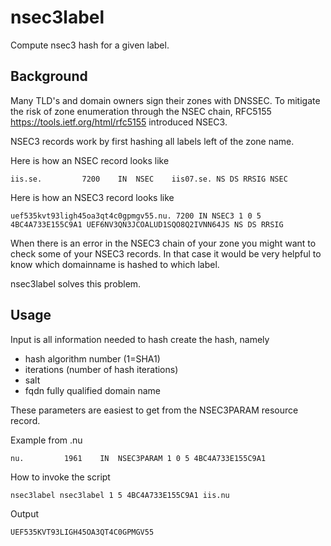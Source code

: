 # nsec3label
Compute nsec3 hash for a given label.

## Background

Many TLD's and domain owners sign their zones with DNSSEC.
To mitigate the risk of zone enumeration through the NSEC chain, RFC5155 https://tools.ietf.org/html/rfc5155 introduced NSEC3.

NSEC3 records work by first hashing all labels left of the zone name.

Here is how an NSEC record looks like
```
iis.se.			7200	IN	NSEC	iis07.se. NS DS RRSIG NSEC
```

Here is how an NSEC3 record looks like
```
uef535kvt93ligh45oa3qt4c0gpmgv55.nu. 7200 IN NSEC3 1 0 5 4BC4A733E155C9A1 UEF6NV3QN3JCOALUD1SQO8Q2IVNN64JS NS DS RRSIG
```

When there is an error in the NSEC3 chain of your zone you might want to check some of your NSEC3 records. 
In that case it would be very helpful to know which domainname is hashed to which label.

nsec3label solves this problem.

## Usage
Input is all information needed to hash create the hash, namely
- hash algorithm number (1=SHA1)
- iterations (number of hash iterations)
- salt 
- fqdn fully qualified domain name

These parameters are easiest to get from the NSEC3PARAM resource record.

Example from .nu
```
nu.			1961	IN	NSEC3PARAM 1 0 5 4BC4A733E155C9A1
```

How to invoke the script
```
nsec3label nsec3label 1 5 4BC4A733E155C9A1 iis.nu
```

Output
```
UEF535KVT93LIGH45OA3QT4C0GPMGV55
```

